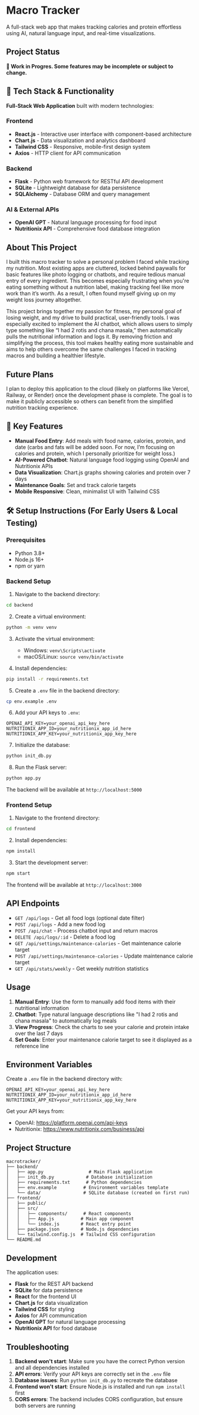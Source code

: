 # Macro Tracker

A full-stack web app that makes tracking calories and protein effortless using AI, natural language input, and real-time visualizations.

## Project Status

**🚧 Work in Progres. Some features may be incomplete or subject to change.**

## 🚀 Tech Stack & Functionality

**Full-Stack Web Application** built with modern technologies:

### Frontend
- **React.js** - Interactive user interface with component-based architecture
- **Chart.js** - Data visualization and analytics dashboard
- **Tailwind CSS** - Responsive, mobile-first design system
- **Axios** - HTTP client for API communication

### Backend
- **Flask** - Python web framework for RESTful API development
- **SQLite** - Lightweight database for data persistence
- **SQLAlchemy** - Database ORM and query management

### AI & External APIs
- **OpenAI GPT** - Natural language processing for food input
- **Nutritionix API** - Comprehensive food database integration

## About This Project

I built this macro tracker to solve a personal problem I faced while tracking my nutrition. Most existing apps are cluttered, locked behind paywalls for basic features like photo logging or chatbots, and require tedious manual entry of every ingredient. This becomes especially frustrating when you're eating something without a nutrition label, making tracking feel like more work than it’s worth. As a result, I often found myself giving up on my weight loss journey altogether.

This project brings together my passion for fitness, my personal goal of losing weight, and my drive to build practical, user-friendly tools. I was especially excited to implement the AI chatbot, which allows users to simply type something like “I had 2 rotis and chana masala,” then automatically pulls the nutritional information and logs it. By removing friction and simplifying the process, this tool makes healthy eating more sustainable and aims to help others overcome the same challenges I faced in tracking macros and building a healthier lifestyle.

## Future Plans

I plan to deploy this application to the cloud (likely on platforms like Vercel, Railway, or Render) once the development phase is complete. The goal is to make it publicly accessible so others can benefit from the simplified nutrition tracking experience.

## 🔑 Key Features

- **Manual Food Entry**: Add meals with food name, calories, protein, and date (carbs and fats will be added soon. For now, I’m focusing on calories and protein, which I personally prioritize for weight loss.)
- **AI-Powered Chatbot**: Natural language food logging using OpenAI and Nutritionix APIs
- **Data Visualization**: Chart.js graphs showing calories and protein over 7 days
- **Maintenance Goals**: Set and track calorie targets
- **Mobile Responsive**: Clean, minimalist UI with Tailwind CSS

## 🛠️ Setup Instructions (For Early Users & Local Testing)

### Prerequisites
- Python 3.8+
- Node.js 16+
- npm or yarn

### Backend Setup

1. Navigate to the backend directory:
```bash
cd backend
```

2. Create a virtual environment:
```bash
python -m venv venv
```

3. Activate the virtual environment:
   - Windows: `venv\Scripts\activate`
   - macOS/Linux: `source venv/bin/activate`

4. Install dependencies:
```bash
pip install -r requirements.txt
```

5. Create a `.env` file in the backend directory:
```bash
cp env.example .env
```

6. Add your API keys to `.env`:
```
OPENAI_API_KEY=your_openai_api_key_here
NUTRITIONIX_APP_ID=your_nutritionix_app_id_here
NUTRITIONIX_APP_KEY=your_nutritionix_app_key_here
```

7. Initialize the database:
```bash
python init_db.py
```

8. Run the Flask server:
```bash
python app.py
```

The backend will be available at `http://localhost:5000`

### Frontend Setup

1. Navigate to the frontend directory:
```bash
cd frontend
```

2. Install dependencies:
```bash
npm install
```

3. Start the development server:
```bash
npm start
```

The frontend will be available at `http://localhost:3000`

## API Endpoints

- `GET /api/logs` - Get all food logs (optional date filter)
- `POST /api/logs` - Add a new food log
- `POST /api/chat` - Process chatbot input and return macros
- `DELETE /api/logs/:id` - Delete a food log
- `GET /api/settings/maintenance-calories` - Get maintenance calorie target
- `POST /api/settings/maintenance-calories` - Update maintenance calorie target
- `GET /api/stats/weekly` - Get weekly nutrition statistics

## Usage

1. **Manual Entry**: Use the form to manually add food items with their nutritional information
2. **Chatbot**: Type natural language descriptions like "I had 2 rotis and chana masala" to automatically log meals
3. **View Progress**: Check the charts to see your calorie and protein intake over the last 7 days
4. **Set Goals**: Enter your maintenance calorie target to see it displayed as a reference line

## Environment Variables

Create a `.env` file in the backend directory with:

```
OPENAI_API_KEY=your_openai_api_key_here
NUTRITIONIX_APP_ID=your_nutritionix_app_id_here
NUTRITIONIX_APP_KEY=your_nutritionix_app_key_here
```

Get your API keys from:
- OpenAI: https://platform.openai.com/api-keys
- Nutritionix: https://www.nutritionix.com/business/api

## Project Structure

```
macrotracker/
├── backend/
│   ├── app.py                 # Main Flask application
│   ├── init_db.py            # Database initialization
│   ├── requirements.txt      # Python dependencies
│   ├── env.example          # Environment variables template
│   └── data/                # SQLite database (created on first run)
├── frontend/
│   ├── public/
│   ├── src/
│   │   ├── components/      # React components
│   │   ├── App.js          # Main app component
│   │   └── index.js        # React entry point
│   ├── package.json        # Node.js dependencies
│   └── tailwind.config.js  # Tailwind CSS configuration
└── README.md
```

## Development

The application uses:
- **Flask** for the REST API backend
- **SQLite** for data persistence
- **React** for the frontend UI
- **Chart.js** for data visualization
- **Tailwind CSS** for styling
- **Axios** for API communication
- **OpenAI GPT** for natural language processing
- **Nutritionix API** for food database

## Troubleshooting

1. **Backend won't start**: Make sure you have the correct Python version and all dependencies installed
2. **API errors**: Verify your API keys are correctly set in the `.env` file
3. **Database issues**: Run `python init_db.py` to recreate the database
4. **Frontend won't start**: Ensure Node.js is installed and run `npm install` first
5. **CORS errors**: The backend includes CORS configuration, but ensure both servers are running 